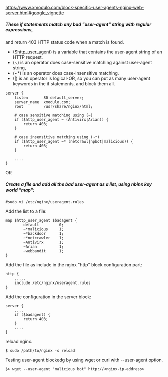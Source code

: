 https://www.xmodulo.com/block-specific-user-agents-nginx-web-server.html#google_vignette


##### These if statements match any bad "user-agent" string with regular expressions, 
and return 403 HTTP status code when a match is found. 
- ($http_user_agent) is a variable that contains the user-agent string of an HTTP request. 
- (~)  is an operator does case-sensitive matching against user-agent string, 
- (~*) is an operator does case-insensitive matching. 
- (|)  is an operator is logical-OR, so you can put as many user-agent keywords in the if statements, and block them all.

```
server {
    listen       80 default_server;
    server_name  xmodulo.com;
    root         /usr/share/nginx/html;

    # case sensitive matching using (~)
    if ($http_user_agent ~ (Antivirx|Arian)) {
        return 403;
    }

    # case insensitive matching using (~*)
    if ($http_user_agent ~* (netcrawl|npbot|malicious)) {
        return 403;
    }

    ....
}
```

OR 

##### Create a file and add all the bad user-agent as a list, using nbinx key world "map":
```
#sudo vi /etc/nginx/useragent.rules
```
Add the list to a file:
```
map $http_user_agent $badagent {
        default         0;
        ~*malicious     1;
        ~*backdoor      1;
        ~*netcrawler    1;
        ~Antivirx       1;
        ~Arian          1;
        ~webbandit      1;
}

```

Add the file as include in the nginx "http" block configuration part:
```
http {
    .....
    include /etc/nginx/useragent.rules
}
```

Add the configuration in the server block: 
```
server {
    ....
    if ($badagent) {
        return 403;
    }
    ....
}
```

reload nginx.
```
$ sudo /path/to/nginx -s reload
```


Testing user-agent blockedg by using wget or curl with --user-agent option.
```
$> wget --user-agent "malicious bot" http://<nginx-ip-address>
```


